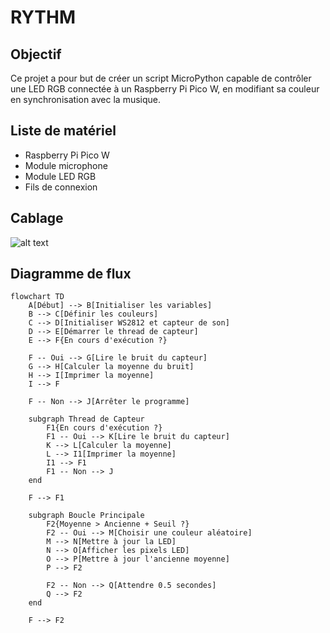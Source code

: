 # RYTHM

## Objectif

Ce projet a pour but de créer un script MicroPython capable de contrôler une LED RGB connectée à un Raspberry Pi Pico W, en modifiant sa couleur en synchronisation avec la musique.

## Liste de matériel

- Raspberry Pi Pico W
- Module microphone
- Module LED RGB
- Fils de connexion

## Cablage

![alt text](image.png)

## Diagramme de flux

```mermaid
flowchart TD
    A[Début] --> B[Initialiser les variables]
    B --> C[Définir les couleurs]
    C --> D[Initialiser WS2812 et capteur de son]
    D --> E[Démarrer le thread de capteur]
    E --> F{En cours d'exécution ?}
    
    F -- Oui --> G[Lire le bruit du capteur]
    G --> H[Calculer la moyenne du bruit]
    H --> I[Imprimer la moyenne]
    I --> F
    
    F -- Non --> J[Arrêter le programme]
    
    subgraph Thread de Capteur
        F1{En cours d'exécution ?}
        F1 -- Oui --> K[Lire le bruit du capteur]
        K --> L[Calculer la moyenne]
        L --> I1[Imprimer la moyenne]
        I1 --> F1
        F1 -- Non --> J
    end

    F --> F1

    subgraph Boucle Principale
        F2{Moyenne > Ancienne + Seuil ?}
        F2 -- Oui --> M[Choisir une couleur aléatoire]
        M --> N[Mettre à jour la LED]
        N --> O[Afficher les pixels LED]
        O --> P[Mettre à jour l'ancienne moyenne]
        P --> F2
        
        F2 -- Non --> Q[Attendre 0.5 secondes]
        Q --> F2
    end

    F --> F2
```
